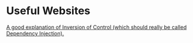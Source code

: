# Useful Websites

[A good explanation of Inversion of Control (which should really be called Dependency Injection).](https://martinfowler.com/articles/injection.html#InversionOfControl)

